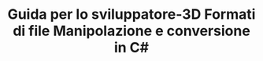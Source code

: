 ﻿---
title: Guida per lo sviluppatore-3D Formati di file Manipolazione e conversione in C#
linktitle: Guida per gli sviluppatori
type: docs
weight: 20
url: /it/net/developer-guide/
description: Sezione Guida per gli sviluppatori per rilevare, creare, leggere, convertire e modificare i formati di file 3D in C# .NET.
---
